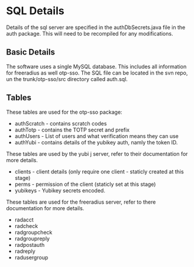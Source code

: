 # SQL Details #

Details of the sql server are specified in the authDbSecrets.java file in the auth package. This will need to be recompiled for any modifications.

## Basic Details ##

The software uses a single MySQL database. This includes all information for freeradius as well otp-sso.
The SQL file can be located in the svn repo, un the trunk/otp-sso/src directory called auth.sql.

## Tables ##

These tables are used for the otp-sso package:

  * authScratch - contains scratch codes
  * authTotp - contains the TOTP secret and prefix
  * authUsers - List of users and what verification means they can use
  * authYubi - contains details of the yubikey auth, namly the token ID.

These tables are used by the yubi j server, refer to their documentation for more details.

  * clients - client details (only require one client - staticly created at this stage)
  * perms - permission of the client (staticly set at this stage)
  * yubikeys - Yubikey secrets encoded.

These tables are used for the freeradius server, refer to there documentation for more details.

  * radacct
  * radcheck
  * radgroupcheck
  * radgroupreply
  * radpostauth
  * radreply
  * radusergroup